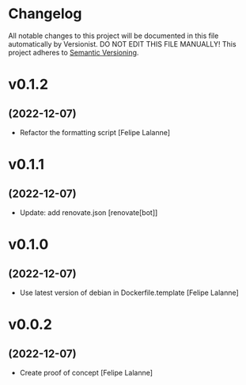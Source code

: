 # Changelog

All notable changes to this project will be documented in this file
automatically by Versionist. DO NOT EDIT THIS FILE MANUALLY!
This project adheres to [Semantic Versioning](http://semver.org/).

# v0.1.2
## (2022-12-07)

* Refactor the formatting script [Felipe Lalanne]

# v0.1.1
## (2022-12-07)

* Update: add renovate.json [renovate[bot]]

# v0.1.0
## (2022-12-07)

* Use latest version of debian in Dockerfile.template [Felipe Lalanne]

# v0.0.2
## (2022-12-07)

* Create proof of concept [Felipe Lalanne]
